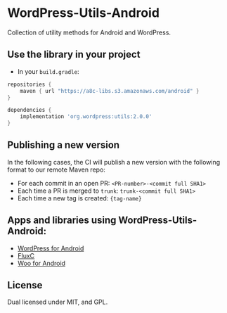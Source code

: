 # WordPress-Utils-Android

Collection of utility methods for Android and WordPress.

## Use the library in your project

* In your `build.gradle`:
```groovy
repositories {
    maven { url "https://a8c-libs.s3.amazonaws.com/android" }
}

dependencies {
    implementation 'org.wordpress:utils:2.0.0'
}
```

## Publishing a new version

In the following cases, the CI will publish a new version with the following format to our remote Maven repo:

* For each commit in an open PR: `<PR-number>-<commit full SHA1>`
* Each time a PR is merged to `trunk`: `trunk-<commit full SHA1>`
* Each time a new tag is created: `{tag-name}`

## Apps and libraries using WordPress-Utils-Android:

- [WordPress for Android][2]
- [FluxC][3]
- [Woo for Android][4]

## License
Dual licensed under MIT, and GPL.

[1]: https://github.com/wordpress-mobile/WordPress-Utils-Android/blob/a9fbe8e6597d44055ec2180dbf45aecbfc332a20/WordPressUtils/build.gradle#L37
[2]: https://github.com/wordpress-mobile/WordPress-Android
[3]: https://github.com/wordpress-mobile/WordPress-FluxC-Android
[4]: https://github.com/woocommerce/woocommerce-android
